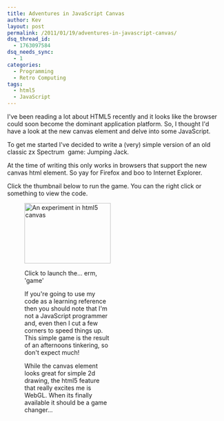```yaml
---
title: Adventures in JavaScript Canvas
author: Kev
layout: post
permalink: /2011/01/19/adventures-in-javascript-canvas/
dsq_thread_id:
  - 1763097584
dsq_needs_sync:
  - 1
categories:
  - Programming
  - Retro Computing
tags:
  - html5
  - JavaScript
---
```

I've been reading a lot about HTML5 recently and it looks like the browser could soon become the dominant application platform. So, I thought I'd have a look at the new canvas element and delve into some JavaScript.

To get me started I've decided to write a (very) simple version of an old classic zx Spectrum  game: Jumping Jack.

At the time of writing this only works in browsers that support the new canvas html element. So yay for Firefox and boo to Internet Explorer.

Click the thumbnail below to run the game. You can the right click or something to view the code.<figure id="attachment_29" style="width: 200px;" class="wp-caption alignnone">

<a href="/stuff/jumpingjack" target="_self"><img class="size-full wp-image-29" src="http://www.kevssite.com/wp-content/uploads/2012/05/jj-thumbnail.png" alt="An experiment in html5 canvas" width="200" height="140" /></a>

Click to launch the... erm, 'game' 

If you're going to use my code as a learning reference then you should note that I'm not a JavaScript programmer and, even then I cut a few corners to speed things up. This simple game is the result of an afternoons tinkering, so don't expect much!

While the canvas element looks great for simple 2d drawing, the html5 feature that really excites me is WebGL. When its finally available it should be a game changer&#8230;
